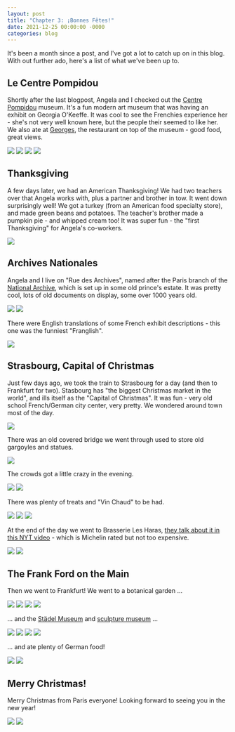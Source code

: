 ```yaml
---
layout: post
title: "Chapter 3: ¡Bonnes Fêtes!"
date: 2021-12-25 00:00:00 -0000
categories: blog
---
```


It's been a month since a post, and I've got a lot to catch up on in this blog. With out further ado, here's a list of what we've been up to. 

## Le Centre Pompidou

Shortly after the last blogpost, Angela and I checked out the [Centre Pompidou](https://www.centrepompidou.fr/en/) museum. It's a fun modern art museum that was having an exhibit on Georgia O'Keeffe. It was cool to see the Frenchies experience her - she's not very well known here, but the people their seemed to like her. We also ate at [Georges](https://restaurantgeorgesparis.com/en/), the restaurant on top of the museum - good food, great views. 

![](/assets/images/2021-12-25-paris-chapter3/cp1.jpg)
![](/assets/images/2021-12-25-paris-chapter3/cp2.jpg)
![](/assets/images/2021-12-25-paris-chapter3/cp3.jpg)
![](/assets/images/2021-12-25-paris-chapter3/cp4.jpg)

## Thanksgiving

A few days later, we had an American Thanksgiving! We had two teachers over that Angela works with, plus a partner and brother in tow. It went down surprisingly well! We got a turkey (from an American food specialty store), and made green beans and potatoes. The teacher's brother made a pumpkin pie - and whipped cream too! It was super fun - the "first Thanksgiving" for Angela's co-workers. 

![](/assets/images/2021-12-25-paris-chapter3/tg1.jpg)

## Archives Nationales

Angela and I live on "Rue des Archives", named after the Paris branch of the [National Archive](https://www.archives-nationales.culture.gouv.fr/en_GB/web/guest/site-de-paris), which is set up in some old prince's estate. It was pretty cool, lots of old documents on display, some over 1000 years old. 

![](/assets/images/2021-12-25-paris-chapter3/na1.jpg)
![](/assets/images/2021-12-25-paris-chapter3/na3.jpg)

There were English translations of some French exhibit descriptions - this one was the funniest "Franglish". 

![](/assets/images/2021-12-25-paris-chapter3/na2.jpg)

## Strasbourg, Capital of Christmas

Just few days ago, we took the train to Strasbourg for a day (and then to Frankfurt for two). Stasbourg has "the biggest Christmas market in the world", and ills itself as the "Capital of Christmas". It was fun - very old school French/German city center, very pretty. We wondered around town most of the day.

![](/assets/images/2021-12-25-paris-chapter3/sb1.jpg)

There was an old covered bridge we went through used to store old gargoyles and statues. 

![](/assets/images/2021-12-25-paris-chapter3/sb3.jpg)

The crowds got a little crazy in the evening. 

![](/assets/images/2021-12-25-paris-chapter3/sb5.jpg)
![](/assets/images/2021-12-25-paris-chapter3/sb6.jpg)

There was plenty of treats and "Vin Chaud" to be had. 

![](/assets/images/2021-12-25-paris-chapter3/sb7.jpg)
![](/assets/images/2021-12-25-paris-chapter3/sb8.jpg)
![](/assets/images/2021-12-25-paris-chapter3/sb9.jpg)


At the end of the day we went to Brasserie Les Haras, [they talk about it in this NYT video](https://www.youtube.com/watch?v=w4oRS-72INY&ab_channel=TheNewYorkTimes) - which is Michelin rated but not too expensive. 

![](/assets/images/2021-12-25-paris-chapter3/sb10.jpg)
![](/assets/images/2021-12-25-paris-chapter3/sb11.jpg)


## The Frank Ford on the Main

Then we went to Frankfurt! We went to a botanical garden ...

![](/assets/images/2021-12-25-paris-chapter3/ff3.jpg)
![](/assets/images/2021-12-25-paris-chapter3/ff4.jpg)
![](/assets/images/2021-12-25-paris-chapter3/ff5.jpg)
![](/assets/images/2021-12-25-paris-chapter3/ff6.jpg)

... and the [Städel Museum](https://www.staedelmuseum.de/en) and [sculpture museum](https://www.frankfurt-tourismus.de/en/Media/Attractions/Museums/Liebieghaus-Skulpturensammlung-Museum-of-Ancient-Sculpture#/article/d2425f11-4eb1-49bc-bbde-45fb5932d3c5) ...

![](/assets/images/2021-12-25-paris-chapter3/ff2.jpg)
![](/assets/images/2021-12-25-paris-chapter3/ff7.jpg)
![](/assets/images/2021-12-25-paris-chapter3/ff8.jpg)
![](/assets/images/2021-12-25-paris-chapter3/ff9.jpg)

... and ate plenty of German food!

![](/assets/images/2021-12-25-paris-chapter3/ff1.jpg)
![](/assets/images/2021-12-25-paris-chapter3/ff10.jpg)

## Merry Christmas!

Merry Christmas from Paris everyone! Looking forward to seeing you in the new year!

![](/assets/images/2021-12-25-paris-chapter3/px1.jpg)
![](/assets/images/2021-12-25-paris-chapter3/px2.jpg)





